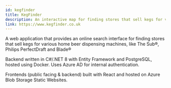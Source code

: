 ```yaml
---
id: kegfinder
title: KegFinder
description: An interactive map for finding stores that sell kegs for various home beer dispensing machines.
link: https://www.kegfinder.co.uk
---
```


A web application that provides an online search interface for finding stores that sell kegs for various home beer dispensing
machines, like The Sub®, Philips PerfectDraft and Blade®

Backend written in C#/.NET 8 with Entity Framework and PostgreSQL, hosted using Docker. Uses Azure AD for internal
authentication.

Frontends (public facing & backend) built with React and hosted on Azure Blob Storage Static Websites.